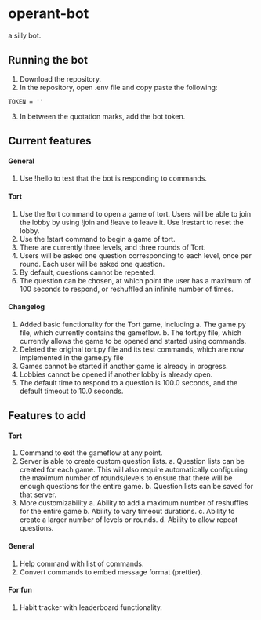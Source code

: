 # operant-bot

a silly bot.

## Running the bot

1) Download the repository.
2) In the repository, open .env file and copy paste the following:
```
TOKEN = ''
```
3) In between the quotation marks, add the bot token.

## Current features
#### General
1) Use !hello to test that the bot is responding to commands.

#### Tort
1) Use the !tort command to open a game of tort. Users will be able to join the lobby by using !join and !leave to leave it. Use !restart to reset the lobby.
2) Use the !start command to begin a game of tort.
3) There are currently three levels, and three rounds of Tort. 
4) Users will be asked one question corresponding to each level, once per round. Each user will be asked one question. 
5) By default, questions cannot be repeated.
6) The question can be chosen, at which point the user has a maximum of 100 seconds to respond, or reshuffled an infinite number of times.

#### Changelog
1) Added basic functionality for the Tort game, including
a. The game.py file, which currently contains the gameflow.
b. The tort.py file, which currently allows the game to be opened and started using commands.
2) Deleted the original tort.py file and its test commands, which are now implemented in the game.py file
3) Games cannot be started if another game is already in progress.
4) Lobbies cannot be opened if another lobby is already open.
5) The default time to respond to a question is 100.0 seconds, and the default timeout to 10.0 seconds.

## Features to add
#### Tort
1) Command to exit the gameflow at any point.
2) Server is able to create custom question lists. 
a. Question lists can be created for each game. This will also require automatically configuring the maximum number of rounds/levels to ensure that there will be enough questions for the entire game.
b. Question lists can be saved for that server.
3) More customizability
a. Ability to add a maximum number of reshuffles for the entire game
b. Ability to vary timeout durations.
c. Ability to create a larger number of levels or rounds.
d. Ability to allow repeat questions.

#### General
1) Help command with list of commands.
2) Convert commands to embed message format (prettier).

#### For fun
1) Habit tracker with leaderboard functionality.
